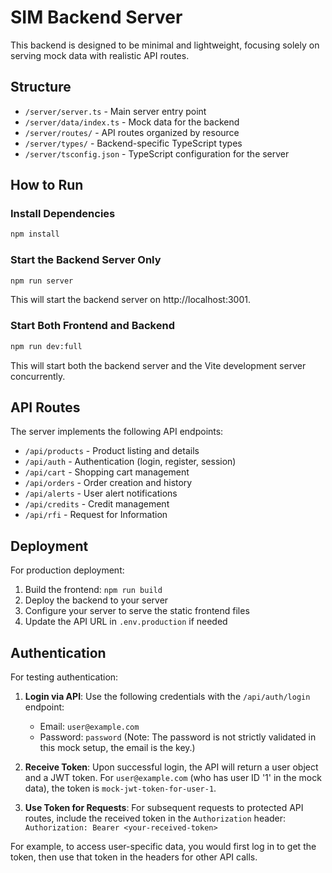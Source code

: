# SIM Backend Server

This backend is designed to be minimal and lightweight, focusing solely on serving mock data with realistic API routes.

## Structure

- `/server/server.ts` - Main server entry point
- `/server/data/index.ts` - Mock data for the backend
- `/server/routes/` - API routes organized by resource
- `/server/types/` - Backend-specific TypeScript types
- `/server/tsconfig.json` - TypeScript configuration for the server

## How to Run

### Install Dependencies

```bash
npm install
```

### Start the Backend Server Only

```bash
npm run server
```

This will start the backend server on http://localhost:3001.

### Start Both Frontend and Backend

```bash
npm run dev:full
```

This will start both the backend server and the Vite development server concurrently.

## API Routes

The server implements the following API endpoints:

- `/api/products` - Product listing and details
- `/api/auth` - Authentication (login, register, session)
- `/api/cart` - Shopping cart management
- `/api/orders` - Order creation and history
- `/api/alerts` - User alert notifications
- `/api/credits` - Credit management
- `/api/rfi` - Request for Information

## Deployment

For production deployment:

1. Build the frontend: `npm run build`
2. Deploy the backend to your server
3. Configure your server to serve the static frontend files
4. Update the API URL in `.env.production` if needed

## Authentication

For testing authentication:

1.  **Login via API**:
    Use the following credentials with the `/api/auth/login` endpoint:

    - Email: `user@example.com`
    - Password: `password` (Note: The password is not strictly validated in this mock setup, the email is the key.)

2.  **Receive Token**:
    Upon successful login, the API will return a user object and a JWT token. For `user@example.com` (who has user ID '1' in the mock data), the token is `mock-jwt-token-for-user-1`.

3.  **Use Token for Requests**:
    For subsequent requests to protected API routes, include the received token in the `Authorization` header:
    `Authorization: Bearer <your-received-token>`

For example, to access user-specific data, you would first log in to get the token, then use that token in the headers for other API calls.
